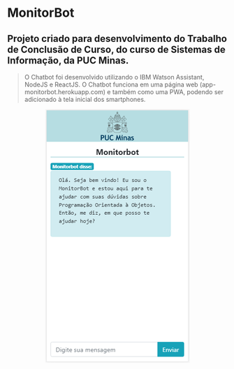# MonitorBot

## Projeto criado para desenvolvimento do Trabalho de Conclusão de Curso, do curso de Sistemas de Informação, da PUC Minas.

> O Chatbot foi desenvolvido utilizando o IBM Watson Assistant, NodeJS e ReactJS. O Chatbot funciona em uma página web (app-monitorbot.herokuapp.com) e também como uma PWA, podendo ser adicionado à tela inicial dos smartphones. 

<p align="center">
  <img src="./pwa-chatbot.png">
</p>
